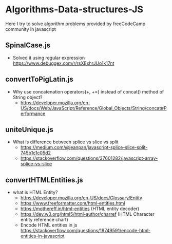 # Algorithms-Data-structures-JS
Here I try to solve algorithm problems provided by freeCodeCamp community in javascript

## SpinalCase.js

- Solved it using regular expression https://www.debuggex.com/r/rsXExhrJUo1k17nt

## convertToPigLatin.js

- Why use concatenation operators(+, +=) instead of concat() method of String object?
  - https://developer.mozilla.org/en-US/docs/Web/JavaScript/Reference/Global_Objects/String/concat#Performance
  
## uniteUnique.js

- What is difference between splice vs slice vs split
  - https://medium.com/@jeanpan/javascript-splice-slice-split-745b1c1c05d2
  - https://stackoverflow.com/questions/37601282/javascript-array-splice-vs-slice

## convertHTMLEntities.js

-  what is HTML Entity?
   - https://developer.mozilla.org/en-US/docs/Glossary/Entity
   - https://www.freeformatter.com/html-entities.html
   - https://mothereff.in/html-entities (HTML entity decoder)
   - https://dev.w3.org/html5/html-author/charref (HTML Character entity reference chart)
   - Encode HTML entities in js https://stackoverflow.com/questions/18749591/encode-html-entities-in-javascript


